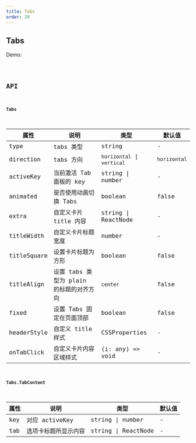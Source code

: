 ```yaml
---
title: Tabs
order: 20
---
```


## Tabs

Demo:

<code src="./tabs/index.tsx" />

## API

#### Tabs

| 属性 | 说明 | 类型 | 默认值 |
| --- | --- | --- | --- |
| type | tabs 类型 | string | - |
| direction | tabs 方向 | `horizontal` \| `vertical` | `horizontal` |
| activeKey | 当前激活 Tab 面板的 key | string \| number | - |
| animated | 是否使用动画切换 Tabs | boolean | false |
| extra | 自定义卡片 title 内容 | string \| ReactNode | - |
| titleWidth | 自定义卡片标题宽度 | number | - |
| titleSquare | 设置卡片标题为方形 | boolean | false |
| titleAlign | 设置 tabs 类型为 plain 的标题的对齐方向 | `center` | false |
| fixed | 设置 Tabs 固定在页面顶部 | boolean | false |
| headerStyle | 自定义 title 样式 | CSSProperties | - |
| onTabClick | 自定义卡片内容区域样式 | (i: any) => void | - |

#### Tabs.TabContent

| 属性 | 说明                 | 类型                | 默认值 |
| ---- | -------------------- | ------------------- | ------ |
| key  | 对应 activeKey       | string \| number    | -      |
| tab  | 选项卡标题所显示内容 | string \| ReactNode | -      |
